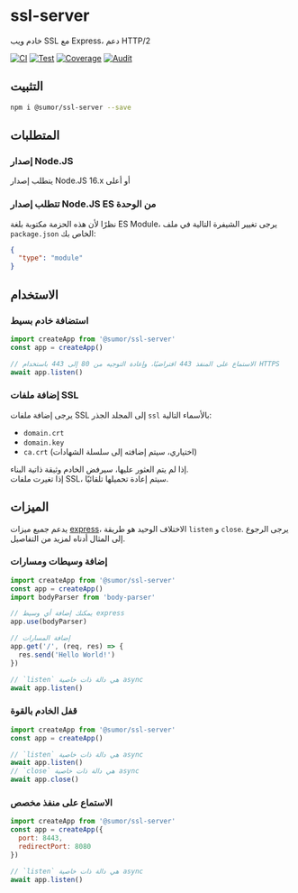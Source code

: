 # ssl-server

خادم ويب SSL مع Express، دعم HTTP/2

[![CI](https://github.com/sumor-cloud/ssl-server/actions/workflows/ci.yml/badge.svg)](https://github.com/sumor-cloud/ssl-server/actions/workflows/ci.yml)
[![Test](https://github.com/sumor-cloud/ssl-server/actions/workflows/ut.yml/badge.svg)](https://github.com/sumor-cloud/ssl-server/actions/workflows/ut.yml)
[![Coverage](https://github.com/sumor-cloud/ssl-server/actions/workflows/coverage.yml/badge.svg)](https://github.com/sumor-cloud/ssl-server/actions/workflows/coverage.yml)
[![Audit](https://github.com/sumor-cloud/ssl-server/actions/workflows/audit.yml/badge.svg)](https://github.com/sumor-cloud/ssl-server/actions/workflows/audit.yml)

## التثبيت

```bash
npm i @sumor/ssl-server --save
```

## المتطلبات

### إصدار Node.JS

يتطلب إصدار Node.JS 16.x أو أعلى

### تتطلب إصدار Node.JS ES من الوحدة

نظرًا لأن هذه الحزمة مكتوبة بلغة ES Module، يرجى تغيير الشيفرة التالية في ملف `package.json` الخاص بك:

```json
{
  "type": "module"
}
```

## الاستخدام

### استضافة خادم بسيط

```javascript
import createApp from '@sumor/ssl-server'
const app = createApp()

// الاستماع على المنفذ 443 افتراضيًا، وإعادة التوجيه من 80 إلى 443 باستخدام HTTPS
await app.listen()
```

### إضافة ملفات SSL

يرجى إضافة ملفات SSL إلى المجلد الجذر `ssl` بالأسماء التالية:

- `domain.crt`
- `domain.key`
- `ca.crt` (اختياري، سيتم إضافته إلى سلسلة الشهادات)

إذا لم يتم العثور عليها، سيرفض الخادم وثيقة ذاتية البناء.  
إذا تغيرت ملفات SSL، سيتم إعادة تحميلها تلقائيًا.

## الميزات

يدعم جميع ميزات [express](https://www.npmjs.com/package/express)، الاختلاف الوحيد هو طريقة `listen` و `close`. يرجى الرجوع إلى المثال أدناه لمزيد من التفاصيل.

### إضافة وسيطات ومسارات

```javascript
import createApp from '@sumor/ssl-server'
const app = createApp()
import bodyParser from 'body-parser'

// يمكنك إضافة أي وسيط express
app.use(bodyParser)

// إضافة المسارات
app.get('/', (req, res) => {
  res.send('Hello World!')
})

// `listen` هي دالة ذات خاصية async
await app.listen()
```

### قفل الخادم بالقوة

```javascript
import createApp from '@sumor/ssl-server'
const app = createApp()

// `listen` هي دالة ذات خاصية async
await app.listen()
// `close` هي دالة ذات خاصية async
await app.close()
```

### الاستماع على منفذ مخصص

```javascript
import createApp from '@sumor/ssl-server'
const app = createApp({
  port: 8443,
  redirectPort: 8080
})

// `listen` هي دالة ذات خاصية async
await app.listen()
```

